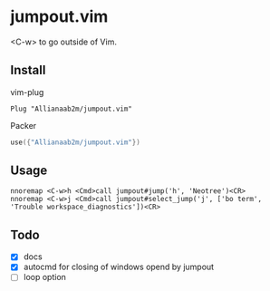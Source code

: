 # jumpout.vim
&lt;C-w> to go outside of Vim.

## Install

vim-plug
```vim
Plug "Allianaab2m/jumpout.vim"
```

Packer
```lua
use({"Allianaab2m/jumpout.vim"})
```

## Usage
```vim
nnoremap <C-w>h <Cmd>call jumpout#jump('h', 'Neotree')<CR>
nnoremap <C-w>j <Cmd>call jumpout#select_jump('j', ['bo term', 'Trouble workspace_diagnostics'])<CR>
```

## Todo

- [x] docs
- [x] autocmd for closing of windows opend by jumpout
- [ ] loop option
